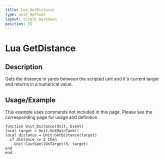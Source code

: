 ```yaml
---
title: Lua_GetDistance
type: unit_methods
layout: single_markdown
position: 15
---
```


# Lua GetDistance

## Description

Gets the distance in yards between the scripted unit and it's current target and returns in a numerical value.

## Usage/Example

This example uses commands not included in this page. Please see the corresponding page for usage and definition.

```
function Unit_Distance(Unit, Event)
local target = Unit:GetMainTank()
local distance = Unit:GetDistance(target)
  if distance <= 3 then
    Unit:CastSpellOnTarget(5, target)
end
end
```